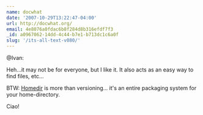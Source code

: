 ```yaml
---
name: docwhat
date: '2007-10-29T13:22:47-04:00'
url: http://docwhat.org/
email: 4e8076a0fdac6b8f284d8b316efdf7f3
_id: a0967062-14dd-4c44-b7e1-b713dc1c6a0f
slug: '/its-all-text-v080/'
---
```


@Ivan:

Heh...it may not be for everyone, but I like it. It also acts as an easy way
to find files, etc...

BTW: <a href="http://trac.gerf.org/homedir/" rel="nofollow">Homedir</a> is
more than versioning... it's an entire packaging system for your
home-directory.

Ciao!
